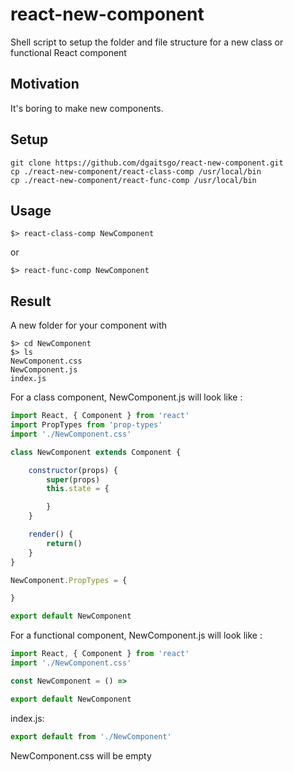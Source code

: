 # react-new-component
Shell script to setup the folder and file structure for a new class or functional React component


## Motivation
It's boring to make new components.

## Setup
```shell
git clone https://github.com/dgaitsgo/react-new-component.git
cp ./react-new-component/react-class-comp /usr/local/bin
cp ./react-new-component/react-func-comp /usr/local/bin
```

## Usage
```
$> react-class-comp NewComponent
```

or
```
$> react-func-comp NewComponent
```

## Result

A new folder for your component with
```
$> cd NewComponent
$> ls
NewComponent.css
NewComponent.js
index.js
```

For a class component, NewComponent.js will look like :
```javascript
import React, { Component } from 'react'
import PropTypes from 'prop-types'
import './NewComponent.css'

class NewComponent extends Component {

	constructor(props) {
		super(props)
		this.state = {

		}
	}

	render() {
		return()
	}
}

NewComponent.PropTypes = {

}

export default NewComponent
```

For a functional component, NewComponent.js will look like :
```javascript
import React, { Component } from 'react'
import './NewComponent.css'

const NewComponent = () =>

export default NewComponent
```

index.js:
```javascript
export default from './NewComponent'
```

NewComponent.css will be empty
